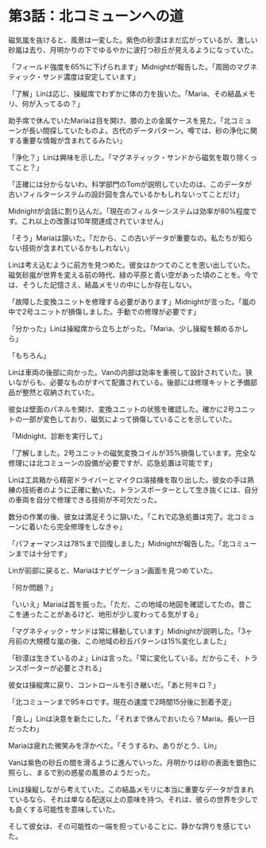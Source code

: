# 第3話：北コミューンへの道

磁気嵐を抜けると、風景は一変した。紫色の砂漠はまだ広がっているが、激しい砂嵐は去り、月明かりの下でゆるやかに波打つ砂丘が見えるようになっていた。

「フィールド強度を65%に下げられます」Midnightが報告した。「周囲のマグネティック・サンド濃度は安定しています」

「了解」Linは応じ、操縦席でわずかに体の力を抜いた。「Maria、その結晶メモリ、何が入ってるの？」

助手席で休んでいたMariaは目を開け、膝の上の金属ケースを見た。「北コミューンが長い間探していたものよ。古代のデータパターン。噂では、砂の浄化に関する重要な情報が含まれてるみたい」

「浄化？」Linは興味を示した。「マグネティック・サンドから磁気を取り除くってこと？」

「正確には分からないわ。科学部門のTomが説明していたのは、このデータが古いフィルターシステムの設計図を含んでいるかもしれないってことだけ」

Midnightが会話に割り込んだ。「現在のフィルターシステムは効率が80%程度です。これ以上の改善は10年間達成されていません」

「そう」Mariaは頷いた。「だから、この古いデータが重要なの。私たちが知らない技術が含まれているかもしれない」

Linは考え込むように前方を見つめた。彼女はかつてのことを思い出していた。磁気砂嵐が世界を変える前の時代、緑の平原と青い空があった頃のことを。今では、そうした記憶さえ、結晶メモリの中にしか存在しない。

「故障した変換ユニットを修理する必要があります」Midnightが言った。「嵐の中で2号ユニットが損傷しました。手動での修理が必要です」

「分かった」Linは操縦席から立ち上がった。「Maria、少し操縦を頼めるかしら」

「もちろん」

Linは車両の後部に向かった。Vanの内部は効率を重視して設計されていた。狭いながらも、必要なものがすべて配置されている。後部には修理キットと予備部品が整然と収納されていた。

彼女は壁面のパネルを開け、変換ユニットの状態を確認した。確かに2号ユニットの一部が変色しており、磁気によって損傷していることを示していた。

「Midnight、診断を実行して」

「了解しました。2号ユニットの磁気変換コイルが35%損傷しています。完全な修理には北コミューンの設備が必要ですが、応急処置は可能です」

Linは工具箱から精密ドライバーとマイクロ溶接機を取り出した。彼女の手は熟練の技術者のように正確に動いた。トランスポーターとして生き抜くには、自分の車両を自分で修理できる技術が不可欠だった。

数分の作業の後、彼女は満足そうに頷いた。「これで応急処置は完了。北コミューンに着いたら完全修理をしなきゃ」

「パフォーマンスは78%まで回復しました」Midnightが報告した。「北コミューンまでは十分です」

Linが前部に戻ると、Mariaはナビゲーション画面を見つめていた。

「何か問題？」

「いいえ」Mariaは首を振った。「ただ、この地域の地図を確認してたの。昔ここを通ったことがあるけど、地形が少し変わってる気がする」

「マグネティック・サンドは常に移動しています」Midnightが説明した。「3ヶ月前の大規模な嵐の後、この地域の砂丘パターンは15%変化しました」

「砂漠は生きているのよ」Linは言った。「常に変化している。だからこそ、トランスポーターが必要とされる」

彼女は操縦席に戻り、コントロールを引き継いだ。「あと何キロ？」

「北コミューンまで95キロです。現在の速度で2時間15分後に到着予定」

「良し」Linは決意を新たにした。「それまで休んでおいたら？Maria。長い一日だったわ」

Mariaは疲れた微笑みを浮かべた。「そうするわ。ありがとう、Lin」

Vanは紫色の砂丘の間を滑るように進んでいった。月明かりは砂の表面を銀色に照らし、まるで別の惑星の風景のようだった。

Linは操縦しながら考えていた。この結晶メモリに本当に重要なデータが含まれているなら、それは単なる配送以上の意味を持つ。それは、彼らの世界を少しでも良くする可能性を意味していた。

そして彼女は、その可能性の一端を担っていることに、静かな誇りを感じていた。